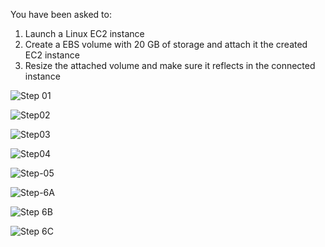 You have been asked to:
1. Launch a Linux EC2 instance
2. Create a EBS volume with 20 GB of storage and attach it the created EC2 instance
3. Resize the attached volume and make sure it reflects in the connected instance

![Step 01](https://github.com/user-attachments/assets/b26fafac-4612-435e-9406-7a39840285d1)

![Step02](https://github.com/user-attachments/assets/83b8878f-38d8-429e-9297-bfec96312f35)

![Step03](https://github.com/user-attachments/assets/3b0a793e-0518-425c-9e11-75ce85912a1a)

![Step04](https://github.com/user-attachments/assets/67000918-bc93-4c2b-ad62-854335d00622)

![Step-05](https://github.com/user-attachments/assets/6bfcaf4d-4dae-4c6f-92eb-a6de67c22ae5)

![Step-6A](https://github.com/user-attachments/assets/4785ba89-a296-45c7-9f9f-71264051dbd6)

![Step 6B](https://github.com/user-attachments/assets/22c1324b-d9ef-42c9-9385-5731c3bb194a)

![Step 6C](https://github.com/user-attachments/assets/2833e5e5-af03-44f3-ae45-7de2d4381c88)





